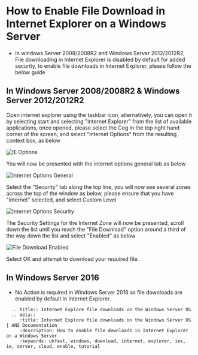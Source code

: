 # How to Enable File Download in Internet Explorer on a Windows Server


* In windows Server 2008/2008R2 and Windows Server 2012/2012R2, File downloading in Internet Explorer is disabled by default for added security, to enable file downloads in Internet Explorer, please follow the below guide


## In Windows Server 2008/2008R2 & Windows Server 2012/2012R2

Open internet explorer using the taskbar icon, alternatively, you can open it by selecting start and selecting "Internet Explorer" from the list of available applications, once opened, please select the Cog in the top right hand corner of the screen, and select "Internet Options" from the resulting context box, as below

![IE Options](Files/iefiledownload/options.PNG)

You will now be presented with the internet options general tab as below

![Internet Options General](Files/iefiledownload/general.PNG)

Select the "Security" tab along the top line, you will now see several zones across the top of the window as below, please ensure that you have "internet" selected, and select Custom Level

![Internet Options Security](Files/iefiledownload/security.PNG)

The Security Settings for the Internet Zone will now be presented, scroll down the list until you reach the "File Download" option around a third of the way down the list and select "Enabled" as below

![File Download Enabled](Files/iefiledownload/filedownloadenabled.PNG)

Select OK and attempt to download your required file.

## In Windows Server 2016

* No Action is required in Windows Server 2016 as file downloads are enabled by default in Internet Explorer.

```eval_rst
  .. title:: Internet Explore file downloads on the Windows Server OS
  .. meta::
     :title: Internet Explore file downloads on the Windows Server OS | ANS Documentation
     :description: How to enable file downloads in Internet Explorer on a Windows Server
     :keywords: ukfast, windows, download, internet, explorer, iex, ie, server, cloud, enable, tutorial
